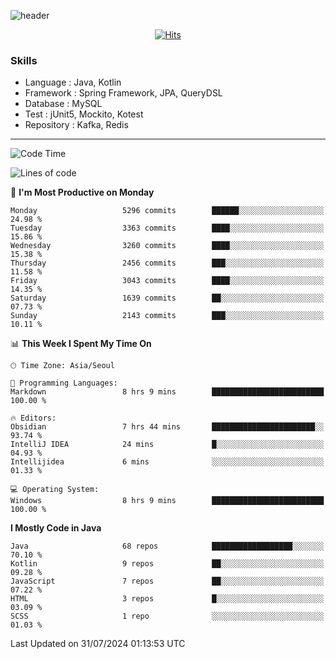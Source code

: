<!-- Github Profile Readme로 프로필 꾸미기 : https://zzsza.github.io/development/2020/07/10/make-github-profile-readme/ -->

<!-- github theme -->
  <!-- 
    ![header](https://capsule-render.vercel.app/api?type=slice&color=e0f0e3&height=150&section=header&text=beasy&fontSize=45)
  -->
  ![header](https://capsule-render.vercel.app/api?type=soft&color=e0f0e3&height=150&section=header&text=Choi-YongSeok&fontSize=55&animation=twinkling)


<!-- hits count : https://hits.seeyoufarm.com/ -->
<div align=center>
    
  [![Hits](https://hits.seeyoufarm.com/api/count/incr/badge.svg?url=https%3A%2F%2Fgithub.com%2Fchoi-ys&count_bg=%2379C83D&title_bg=%23555555&icon=&icon_color=%23E7E7E7&title=hits&edge_flat=false)](https://hits.seeyoufarm.com)

</div>


<!-- Committed Top Lang -->
<div align=center>
</div>


### Skills
 - Language : Java, Kotlin
 - Framework : Spring Framework, JPA, QueryDSL
 - Database : MySQL
 - Test : jUnit5, Mockito, Kotest
 - Repository : Kafka, Redis

---

<!--START_SECTION:waka-->
![Code Time](http://img.shields.io/badge/Code%20Time-4%2C245%20hrs%2022%20mins-blue)

![Lines of code](https://img.shields.io/badge/From%20Hello%20World%20I%27ve%20Written-14.9%20million%20lines%20of%20code-blue)

📅 **I'm Most Productive on Monday** 

```text
Monday                   5296 commits        ██████░░░░░░░░░░░░░░░░░░░   24.98 % 
Tuesday                  3363 commits        ████░░░░░░░░░░░░░░░░░░░░░   15.86 % 
Wednesday                3260 commits        ████░░░░░░░░░░░░░░░░░░░░░   15.38 % 
Thursday                 2456 commits        ███░░░░░░░░░░░░░░░░░░░░░░   11.58 % 
Friday                   3043 commits        ████░░░░░░░░░░░░░░░░░░░░░   14.35 % 
Saturday                 1639 commits        ██░░░░░░░░░░░░░░░░░░░░░░░   07.73 % 
Sunday                   2143 commits        ███░░░░░░░░░░░░░░░░░░░░░░   10.11 % 
```


📊 **This Week I Spent My Time On** 

```text
🕑︎ Time Zone: Asia/Seoul

💬 Programming Languages: 
Markdown                 8 hrs 9 mins        █████████████████████████   100.00 % 

🔥 Editors: 
Obsidian                 7 hrs 44 mins       ███████████████████████░░   93.74 % 
IntelliJ IDEA            24 mins             █░░░░░░░░░░░░░░░░░░░░░░░░   04.93 % 
Intellijidea             6 mins              ░░░░░░░░░░░░░░░░░░░░░░░░░   01.33 % 

💻 Operating System: 
Windows                  8 hrs 9 mins        █████████████████████████   100.00 % 
```

**I Mostly Code in Java** 

```text
Java                     68 repos            ██████████████████░░░░░░░   70.10 % 
Kotlin                   9 repos             ██░░░░░░░░░░░░░░░░░░░░░░░   09.28 % 
JavaScript               7 repos             ██░░░░░░░░░░░░░░░░░░░░░░░   07.22 % 
HTML                     3 repos             █░░░░░░░░░░░░░░░░░░░░░░░░   03.09 % 
SCSS                     1 repo              ░░░░░░░░░░░░░░░░░░░░░░░░░   01.03 % 
```




 Last Updated on 31/07/2024 01:13:53 UTC
<!--END_SECTION:waka-->

<!-- 
![footer](https://capsule-render.vercel.app/api?section=footer&type=slice&color=e0f0e3)
-->

